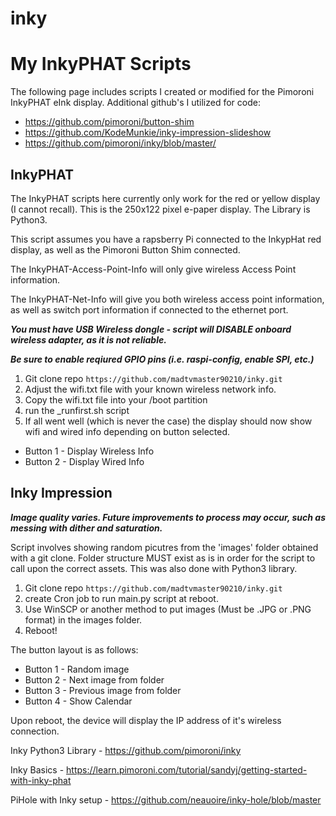 # inky #
My InkyPHAT Scripts
 =============
The following page includes scripts I created or modified for the Pimoroni InkyPHAT eInk display.
Additional github's I utilized for code:
* https://github.com/pimoroni/button-shim
* https://github.com/KodeMunkie/inky-impression-slideshow
* https://github.com/pimoroni/inky/blob/master/

## InkyPHAT ##
The InkyPHAT scripts here currently only work for the red or yellow display (I cannot recall). This is the 250x122 pixel e-paper display. The Library is Python3.

This script assumes you have a rapsberry Pi connected to the InkypHat red display, as well as the Pimoroni Button Shim connected.

The InkyPHAT-Access-Point-Info will only give wireless Access Point information.

The InkyPHAT-Net-Info will give you both wireless access point information, as well as switch port information if connected to the ethernet port.

***You must have USB Wireless dongle - script will DISABLE onboard wireless adapter, as it is not reliable.***

***Be sure to enable reqiured GPIO pins (i.e. raspi-config, enable SPI, etc.)***

1. Git clone repo `https://github.com/madtvmaster90210/inky.git`
2. Adjust the wifi.txt file with your known wireless network info.
3. Copy the wifi.txt file into your /boot partition
4. run the _runfirst.sh script
5. If all went well (which is never the case) the display should now show wifi and wired info depending on button selected.
* Button 1 - Display Wireless Info
* Button 2 - Display Wired Info


## Inky Impression ##
***Image quality varies. Future improvements to process may occur, such as messing with dither and saturation.***

Script involves showing random picutres from the 'images' folder obtained with a git clone. Folder structure MUST exist as is in order for the script to call upon the correct assets. This was also done with Python3 library.
1. Git clone repo `https://github.com/madtvmaster90210/inky.git`
2. create Cron job to run main.py script at reboot.
3. Use WinSCP or another method to put images (Must be .JPG or .PNG format) in the images folder.
4. Reboot!

The button layout is as follows:
* Button 1 - Random image
* Button 2 - Next image from folder
* Button 3 - Previous image from folder
* Button 4 - Show Calendar

Upon reboot, the device will display the IP address of it's wireless connection. 


Inky Python3 Library - https://github.com/pimoroni/inky 

Inky Basics - https://learn.pimoroni.com/tutorial/sandyj/getting-started-with-inky-phat

PiHole with Inky setup - https://github.com/neauoire/inky-hole/blob/master






